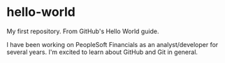 # hello-world
My first repository. From GitHub's Hello World guide.

I have been working on PeopleSoft Financials as an analyst/developer for several years. I'm excited to learn about GitHub and Git in general.
